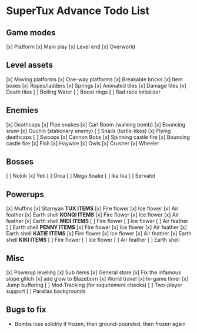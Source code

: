 # SuperTux Advance Todo List

## Game modes

[x] Platform
  [x] Main play
  [x] Level end
[x] Overworld

## Level assets

[x] Moving platforms
[x] One-way platforms
[x] Breakable bricks
[x] Item boxes
[x] Ropes/ladders
[x] Springs
[x] Animated tiles
[x] Damage tiles
[x] Death tiles
[ ] Boiling Water
[ ] Boost rings
[ ] Rad race initializer

## Enemies

[x] Deathcaps
[x] Pipe snakes
[x] Carl Boom (walking bomb)
[x] Bouncing snow
[x] Ouchin (stationary enemy)
[ ] Snails (turtle-likes)
[x] Flying deathcaps
[ ] Swoops
[x] Cannon Bobs
[x] Spinning castle fire
[x] Bouncing castle fire
[x] Fish
[x] Haywire
[x] Owls
[x] Crusher
[x] Wheeler

## Bosses

[ ] Nolok
[x] Yeti
[ ] Orca
[ ] Mega Snake
[ ] Ika Ika
[ ] Servalot

## Powerups

[x] Muffins
[x] Starnyan
**TUX ITEMS**
[x] Fire flower
[x] Ice flower
[x] Air feather
[x] Earth shell
**KONQI ITEMS**
[x] Fire flower
[x] Ice flower
[x] Air feather
[x] Earth shell
**MIDI ITEMS**
[ ] Fire flower
[ ] Ice flower
[ ] Air feather
[ ] Earth shell
**PENNY ITEMS**
[x] Fire flower
[x] Ice flower
[x] Air feather
[x] Earth shell
**KATIE ITEMS**
[x] Fire flower
[x] Ice flower
[x] Air feather
[x] Earth shell
**KIKI ITEMS**
[ ] Fire flower
[ ] Ice flower
[ ] Air feather
[ ] Earth shell

## Misc

[x] Powerup leveling
[x] Sub items
[x] General store
[x] Fix the infamous slope glitch
[x] add glow to Blazeborn
[x] World travel
[x] In-game timer
[x] Jump buffering
[ ] Mod Tracking (for requirement checks)
[ ] Two-player support
[ ] Parallax backgrounds

## Bugs to fix

* Bombs lose solidity if frozen, then ground-pounded, then frozen again
